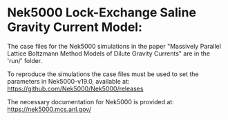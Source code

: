 Nek5000 Lock-Exchange Saline Gravity Current Model:
===========================================
The case files for the Nek5000 simulations in the paper "Massively Parallel Lattice Boltzmann Method Models of Dilute Gravity Currents" are in the 'run/' folder.

To reproduce the simulations the case files must be used to set the parameters in Nek5000-v19.0, available at: https://github.com/Nek5000/Nek5000/releases 

The necessary documentation for Nek5000 is provided at: https://nek5000.mcs.anl.gov/
